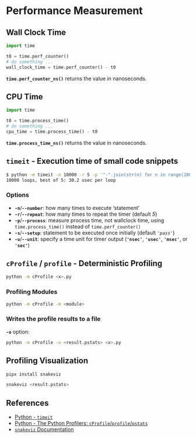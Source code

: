 # Performance Measurement

## Wall Clock Time

```python
import time

t0 = time.perf_counter()
# do something ...
wall_clock_time = time.perf_counter() - t0
```

**`time.perf_counter_ns()`** returns the value in nanoseconds.

## CPU Time

```python
import time

t0 = time.process_time()
# do something ...
cpu_time = time.process_time() - t0
```

**`time.process_time_ns()`** returns the value in nanoseconds.

## `timeit` - Execution time of small code snippets

```bash
$ python -m timeit -n 10000 -r 5 -p '"-".join(str(n) for n in range(100))'
10000 loops, best of 5: 30.2 usec per loop
```

### Options

- **`-n`**/**`--number`**: how many times to execute ‘statement’
- **`-r`**/**`--repeat`**: how many times to repeat the timer (default *5*)
- **`-p`**/**`--process`**: measure process time, not wallclock time,
using `time.process_time()` instead of `time.perf_counter()`
- **`-s`**/**`--setup`**: statement to be executed once initially (default *`'pass'`*)
- **`-u`**/**`--unit`**: specify a time unit for timer output
(**`'nsec'`**, **`'usec'`**, **`'msec'`**, or **`'sec'`**)

## `cProfile` / `profile` - Deterministic Profiling

```bash
python -m cProfile <x>.py
```

### Profiling Modules

```bash
python -m cProfile -m <module>
```

### Writes the profile results to a file

**`-o`** option:

```bash
python -m cProfile -o <result.pstats> <x>.py
```

## Profiling Visualization

```bash
pipx install snakeviz
```

```bash
snakeviz <result.pstats>
```

## References

- [Python - `timeit`](https://docs.python.org/3/library/timeit.html)
- [Python - The Python Profilers: `cProfile`/`profile`/`pstats`](https://docs.python.org/3/library/profile.html)
- [`snakeviz` Documentation](https://jiffyclub.github.io/snakeviz/)
